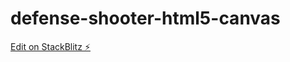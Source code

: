 # defense-shooter-html5-canvas

[Edit on StackBlitz ⚡️](https://stackblitz.com/edit/defense-shooter-html5-canvas)